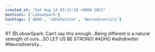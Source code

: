 ```yaml
---
created_at: "Sat Aug 14 03:12:18 +0000 2021"
mentions: ['LobowSpark']
hashtags: ['ADHD', 'adhdtwitter', 'Neurodiversity']
---
```


RT @LobowSpark: Can’t say this enough…Being different is a natural strength of ours…SO LET US BE STRONG! #ADHD #adhdtwitter #Neurodiversity…